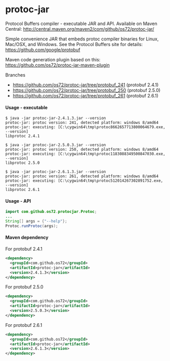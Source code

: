 protoc-jar
==========

Protocol Buffers compiler - executable JAR and API. Available on Maven Central: http://central.maven.org/maven2/com/github/os72/protoc-jar/

Simple convenience JAR that embeds protoc compiler binaries for Linux, Mac/OSX, and Windows. See the Protocol Buffers site for details: https://github.com/google/protobuf

Maven code generation plugin based on this: https://github.com/os72/protoc-jar-maven-plugin

Branches
* https://github.com/os72/protoc-jar/tree/protobuf_241 (protobuf 2.4.1)
* https://github.com/os72/protoc-jar/tree/protobuf_250 (protobuf 2.5.0)
* https://github.com/os72/protoc-jar/tree/protobuf_261 (protobuf 2.6.1)

#### Usage - executable
```
$ java -jar protoc-jar-2.4.1.3.jar --version
protoc-jar: protoc version: 241, detected platform: windows 8/amd64
protoc-jar: executing: [C:\cygwin64\tmp\protoc8662657713800064679.exe, --version]
libprotoc 2.4.1

$ java -jar protoc-jar-2.5.0.3.jar --version
protoc-jar: protoc version: 250, detected platform: windows 8/amd64
protoc-jar: executing: [C:\cygwin64\tmp\protoc1183088349500847030.exe, --version]
libprotoc 2.5.0

$ java -jar protoc-jar-2.6.1.3.jar --version
protoc-jar: protoc version: 261, detected platform: windows 8/amd64
protoc-jar: executing: [C:\cygwin64\tmp\protoc512014267302891752.exe, --version]
libprotoc 2.6.1
```

#### Usage - API
```java
import com.github.os72.protocjar.Protoc;
...
String[] args = {"--help"};
Protoc.runProtoc(args);
```

#### Maven dependency

For protobuf 2.4.1
```xml
<dependency>
  <groupId>com.github.os72</groupId>
  <artifactId>protoc-jar</artifactId>
  <version>2.4.1.3</version>
</dependency>
```

For protobuf 2.5.0
```xml
<dependency>
  <groupId>com.github.os72</groupId>
  <artifactId>protoc-jar</artifactId>
  <version>2.5.0.3</version>
</dependency>
```

For protobuf 2.6.1
```xml
<dependency>
  <groupId>com.github.os72</groupId>
  <artifactId>protoc-jar</artifactId>
  <version>2.6.1.3</version>
</dependency>
```
